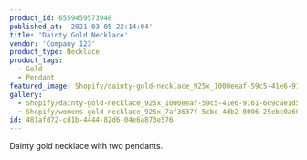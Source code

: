 ```yaml
---
product_id: 6559459573948
published_at: '2021-03-05 22:14:04'
title: 'Dainty Gold Necklace'
vendor: 'Company 123'
product_type: Necklace
product_tags:
  - Gold
  - Pendant
featured_image: Shopify/dainty-gold-necklace_925x_1000eeaf-59c5-41e6-9161-6d9cae1d5ee3.jpg
gallery:
  - Shopify/dainty-gold-necklace_925x_1000eeaf-59c5-41e6-9161-6d9cae1d5ee3-1614983845.jpg
  - Shopify/womens-gold-necklace_925x_7af3637f-5cbc-4db2-8006-25ebc0a60d1c.jpg
id: 481afd72-cd1b-4444-82d6-04e6a873e576
---
```

<p>Dainty gold necklace with two pendants.</p>